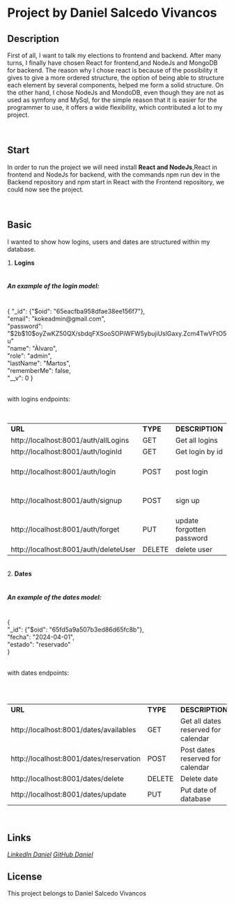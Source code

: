 <h1>Project by Daniel Salcedo Vivancos</h1>
<h2>Description</h2>
<p>First of all, I want to talk my elections to frontend and backend.
After many turns, I finally have chosen React for frontend,and NodeJs and MongoDB for backend.
The reason why I chose react is because of the possibility it gives to give a more ordered structure, the option of being able to structure each element by several components, helped me form a solid structure.
On the other hand, I chose NodeJs and MondoDB, even though they are not as used as symfony and MySql, for the simple reason that it is easier for the programmer to use, it offers a wide flexibility, which contributed a lot to my project.
</p>
<br>
<h2>Start</h2>
<p>In order to run the project we will need install <strong>React and NodeJs</strong>,React in frontend and NodeJs for backend, with the commands npm run dev in the Backend repository and npm start in React with the Frontend repository, we could now see the project.</p>
<br>
<h2>Basic</h2>
<p>I wanted to show how logins, users and dates are structured within my database.</p>
<li style="list-style: decimal"><strong>Logins</strong></li><br>
    <h5>An example of the login model:</h5><br>
{
  "_id": {"$oid": "65eacfba958dfae38ee156f7"},<br>
  "email": "kokeadmin@gmail.com",<br>
  "password": "$2b$10$oyZwKZ50QX/sbdqFXSooSOPiWFW5ybujiUslGaxy.Zcm4TwVFtO5u"<br>
  "name": "Àlvaro",<br>
  "role": "admin",<br>
  "lastName": "Martos",<br>
  "rememberMe": false,<br>
  "__v": 0
}<br>
<br><p>with logins endpoints:</p>
<br>
<table>
    <tr>
        <td><strong>URL</strong></td>
        <td><strong>TYPE</strong></td>
        <td><strong>DESCRIPTION</strong></td>
        <td><strong>ROLE</strong></td>
    <tr>
    <tr>
        <td>http://localhost:8001/auth/allLogins</td>
        <td>GET</td>
        <td>Get all logins</td>
        <td>admin</td>
    <tr>
    <tr>
        <td>http://localhost:8001/auth/loginId</td>
        <td>GET</td>
        <td>Get login by id</td>
        <td>admin</td>
    <tr>
    <tr>
        <td>http://localhost:8001/auth/login</td>
        <td>POST</td>
        <td>post login</td>
        <td>user and admin</td>
    <tr>
    <tr>
        <td>http://localhost:8001/auth/signup</td>
        <td>POST</td>
        <td>sign up</td>
        <td>user and admin</td>
    <tr>
    <tr>
        <td>http://localhost:8001/auth/forget</td>
        <td>PUT</td>
        <td>update forgotten password</td>
        <td>user and admin</td>
    <tr>
    <tr>
        <td>http://localhost:8001/auth/deleteUser</td>
        <td>DELETE</td>
        <td>delete user</td>
        <td>admin</td>
    <tr>
<table>
<br><li style="list-style: decimal"><strong>Dates</strong></li>
<br><h5>An example of the dates model:</h5><br>
{<br>
  "_id": {"$oid": "65fd5a9a507b3ed86d65fc8b"},<br>
  "fecha": "2024-04-01",<br>
  "estado": "reservado"<br>
}
<br>
<br><p>with dates endpoints:</p>
<br>
<table>
    <tr>
        <td><strong>URL</strong></td>
        <td><strong>TYPE</strong></td>
        <td><strong>DESCRIPTION</strong></td>
        <td><strong>ROLE</strong></td>
    <tr>
    <tr>
        <td>http://localhost:8001/dates/availables</td>
        <td>GET</td>
        <td>Get all dates reserved for calendar</td>
        <td>admin</td>
    <tr>
    <tr>
        <td>http://localhost:8001/dates/reservation</td>
        <td>POST</td>
        <td>Post dates reserved for calendar</td>
        <td>admin</td>
    <tr>
    <tr>
        <td>http://localhost:8001/dates/delete</td>
        <td>DELETE</td>
        <td>Delete date</td>
        <td>admin</td>
    <tr>
    <tr>
        <td>http://localhost:8001/dates/update</td>
        <td>PUT</td>
        <td>Put date of database</td>
        <td>admin</td>
    <tr>
</table>

<br><h2>Links</h2>
<i class="fa-brands fa-linkedin"> <a href="https://www.linkedin.com/in/daniel-salcedo-vivancos-87855918b/">LinkedIn Daniel</a> </i>
<i class="fa-brands fa-github"><a href="https://github.com/Danyel2608">GitHub Daniel</a></i>

<h2>License</h2>
<p>This project belongs to Daniel Salcedo Vivancos</p>
